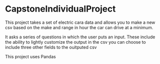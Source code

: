 # CapstoneIndividualProject

This project takes a set of electric cara data and allows you to make a new csv based on the make and range in hour the car can drive at a minimum. 

It asks a series of questions in which the user puts an input. 
  These include the ability to lightly customize the output in the csv
  you can choose to include three other fields to the ouitputed csv
  
This project uses Pandas
